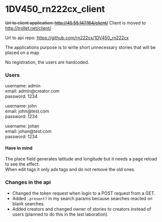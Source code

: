 # 1DV450_rn222cx_client

~~Url to client application: http://45.55.147.164/client/~~
Client is moved to http://trollet.net/client/  

Url to api repo: https://github.com/rn222cx/1DV450_rn222cx

The applications purpose is to write short unnecessary stories that will be placed on a map

No registration, the users are hardcoded.

### Users

username: admin  
email: admin<span></span>@creator.com  
password: 1234  

username: john  
email: john<span></span>@test.com  
password: 1234  

username: johan  
email: johan<span></span>@test.com  
password: 1234  

#### Have in mind
The place field generates latitude and longitude but it needs a page reload to see the effect.  
When edit tags it only ads tags and do not remove the old ones.

### Changes in the api
* Changed the token request when login to a POST request from a GET.
* Added `.present?` in my search params because searches reacted on blank searches.
* Added creators and changed owner of stories to creators instead of users (planned to do this in the last laboration).
